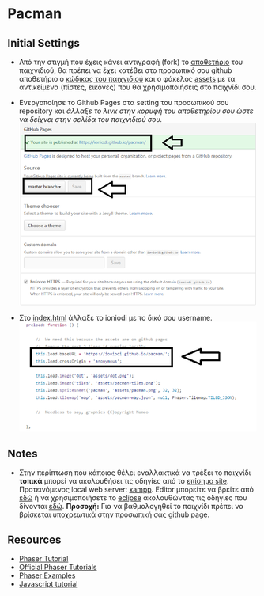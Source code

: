 # Pacman

## Initial Settings
- Από την στιγμή που έχεις κάνει αντιγραφή (fork) το [αποθετήριο](https://github.com/ioniodi/pacman) του παιχνιδιού, θα πρέπει να έχει κατέβει στο προσωπικό σου github αποθετήριο ο [κώδικας του παιχνιδιού](index.html) και ο φάκελος [assets](/assets/) με τα αντικείμενα (πίστες, εικόνες) που θα χρησιμοποιήσεις στο παιχνίδι σου.

- Ενεργοποίησε το Github Pages στα setting του προσωπικού σου repository και *άλλαξε το λινκ στην κορυφή του αποθετηρίου σου ώστε να δείχνει στην σελίδα του παιχνιδιού σου.*
![ScreenShot](1.png)

- Στο [index.html](index.html) άλλαξε το ioniodi με το δικό σου username.
![ScreenShot](2.png)

## Notes
- Στην περίπτωση που κάποιος θέλει εναλλακτικά να τρέξει το παιχνίδι **τοπικά** μπορεί να ακολουθήσει τις οδηγίες από το [επίσημο site](http://phaser.io/tutorials/getting-started/index). Προτεινόμενος local web server: [xampp](https://www.apachefriends.org/index.html). Editor μπορείτε να βρείτε από [εδώ](http://phaser.io/tutorials/getting-started/part4) ή να χρησιμοποιήσετε το [eclipse](http://www.eclipse.org/) ακολουθώντας τις οδηγίες που δίνονται [εδώ](http://www.html5gamedevs.com/topic/22688-setting-up-eclipse-to-work-with-phaser-how-to/). **Προσοχή:** Για να βαθμολογηθεί το παιχνίδι πρέπει να βρίσκεται υποχρεωτικά στην προσωπική σας github page. 

## Resources
- [Phaser Tutorial](http://phaser.io/learn)
- [Official Phaser Tutorials](https://phaser.io/learn/official-tutorials)
- [Phaser Examples](http://phaser.io/examples)
- [Javascript tutorial](http://www.w3schools.com/js/)
